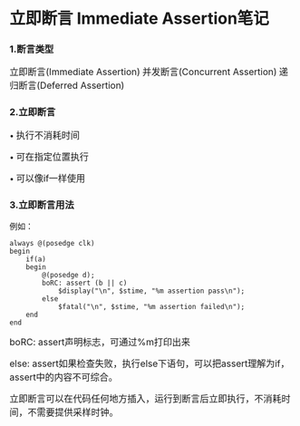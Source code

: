 # 立即断言 Immediate Assertion笔记


### 1.断言类型
<font size=3/>立即断言(Immediate Assertion)</font>
<font size=3/>并发断言(Concurrent Assertion)</font>
<font size=3/>递归断言(Deferred Assertion)</font>

### 2.立即断言
&bull; <font size=3/>执行不消耗时间</font>

&bull; <font size=3/>可在指定位置执行</font>

&bull; <font size=3/>可以像if一样使用</font>

### 3.立即断言用法
例如：
```
always @(posedge clk)
begin
    if(a)
    begin
        @(posedge d);
        boRC: assert (b || c) 
            $display("\n", $stime, "%m assertion pass\n");
        else
            $fatal("\n", $stime, "%m assertion failed\n");
    end
end
```
<font size=3/>boRC: assert声明标志，可通过%m打印出来 </font>

<font size=3/>else: assert如果检查失败，执行else下语句，可以把assert理解为if，assert中的内容不可综合。</font>

<font size=3/>立即断言可以在代码任何地方插入，运行到断言后立即执行，不消耗时间，不需要提供采样时钟。</font>

